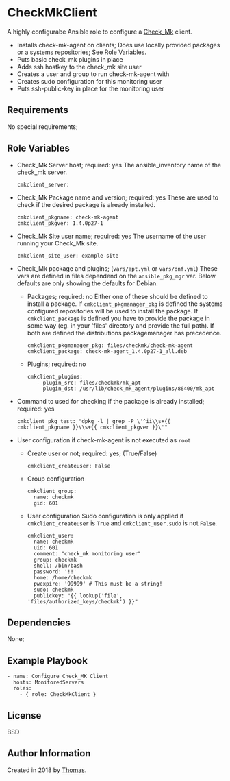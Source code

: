 CheckMkClient
=============

A highly configurabe Ansible role to configure a [Check_Mk](https://mathias-kettner.de/check_mk.html) client.

- Installs check-mk-agent on clients; Does use locally provided packages or a systems repositories; See Role Variables.
- Puts basic check_mk plugins in place
- Adds ssh hostkey to the check_mk site user
- Creates a user and group to run check-mk-agent with
- Creates sudo configuration for this monitoring user
- Puts ssh-public-key in place for the monitoring user

Requirements
------------

No special requirements;

Role Variables
--------------

- Check_Mk Server host; required: yes
  The ansible_inventory name of the check_mk server.

      cmkclient_server: 

- Check_Mk Package name and version; required: yes
  These are used to check if the desired package is already installed.
   
      cmkclient_pkgname: check-mk-agent
      cmkclient_pkgver: 1.4.0p27-1

- Check_Mk Site user name; required: yes
  The username of the user running your Check_Mk site.

      cmkclient_site_user: example-site

- Check_Mk package and plugins; (`vars/apt.yml` or `vars/dnf.yml`)
  These vars are defined in files dependend on the `ansible_pkg_mgr` var. Below defaults are only showing the defaults for Debian.

  - Packages; required: no
    Either one of these should be defined to install a package. If `cmkclient_pkgmanager_pkg` is defined the systems configured repositories will be used to install the package. If `cmkclient_package` is defined you have to provide the package in some way (eg. in your 'files' directory and provide the full path). If both are defined the distributions packagemanager has precedence.

        cmkclient_pkgmanager_pkg: files/checkmk/check-mk-agent
        cmkclient_package: check-mk-agent_1.4.0p27-1_all.deb

  - Plugins; required: no

        cmkclient_plugins: 
           - plugin_src: files/checkmk/mk_apt
             plugin_dst: /usr/lib/check_mk_agent/plugins/86400/mk_apt

- Command to used for checking if the package  is already installed; required: yes

      cmkclient_pkg_test: "dpkg -l | grep -P \'^ii\\s+{{ cmkclient_pkgname }}\\s+{{ cmkclient_pkgver }}\'"

- User configuration if check-mk-agent is not executed as `root`                                                                                                                                         
  - Create user or not; required: yes; (True/False)

        cmkclient_createuser: False
  - Group configuration

        cmkclient_group:
          name: checkmk
          gid: 601
  - User configuration
    Sudo configuration is only applied if `cmkclient_createuser` is `True` and `cmkclient_user.sudo` is not `False`.

        cmkclient_user:
          name: checkmk
          uid: 601
          comment: "check_mk monitoring user"
          group: checkmk
          shell: /bin/bash
          password: '!!'
          home: /home/checkmk
          pwexpire: '99999' # This must be a string!
          sudo: checkmk
          publickey: "{{ lookup('file', 'files/authorized_keys/checkmk') }}"



Dependencies
------------

None;

Example Playbook
----------------

    - name: Configure Check_MK Client
      hosts: MonitoredServers
      roles:
        - { role: CheckMkClient }

License
-------

BSD

Author Information
------------------

Created in 2018 by [Thomas](https://blog.waan.name/).
